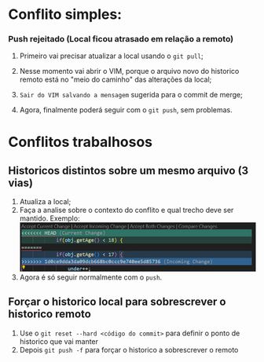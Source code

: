 # Conflito simples:
### Push rejeitado (Local ficou atrasado em relação a remoto)

1. Primeiro vai precisar atualizar a local usando o `git pull`;
2. Nesse momento vai abrir o VIM, porque o arquivo novo do historico remoto está no "meio do caminho" das alterações da local;
3. `Sair do VIM salvando a mensagem` sugerida para o commit de merge;

4. Agora, finalmente poderá seguir com o `git push`, sem problemas.

# Conflitos trabalhosos
## Historicos distintos sobre um mesmo arquivo (3 vias)
1. Atualiza a local;
2. Faça a analise sobre o contexto do conflito e qual trecho deve ser mantido. Exemplo:
![ExemploConflito](ExemploConflito.jpg)
3. Agora é só seguir normalmente com o `push`.

## Forçar o historico local para sobrescrever o historico remoto
1. Use o `git reset --hard <código do commit>` para definir o ponto de historico que vai manter
2. Depois `git push -f` para forçar o historico a sobrescrever o remoto